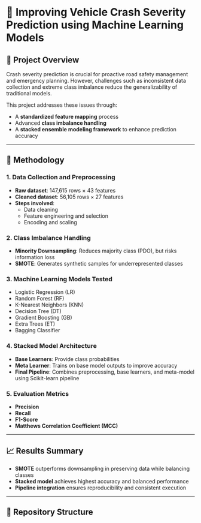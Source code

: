 # 🚗 Improving Vehicle Crash Severity Prediction using Machine Learning Models

## 📌 Project Overview

Crash severity prediction is crucial for proactive road safety management and emergency planning. However, challenges such as inconsistent data collection and extreme class imbalance reduce the generalizability of traditional models.

This project addresses these issues through:
- A **standardized feature mapping** process
- Advanced **class imbalance handling**
- A **stacked ensemble modeling framework** to enhance prediction accuracy

---

## 🧰 Methodology

### 1. Data Collection and Preprocessing
- **Raw dataset**: 147,615 rows × 43 features
- **Cleaned dataset**: 56,105 rows × 27 features
- **Steps involved**:
  - Data cleaning
  - Feature engineering and selection
  - Encoding and scaling

### 2. Class Imbalance Handling
- **Minority Downsampling**: Reduces majority class (PDO), but risks information loss
- **SMOTE**: Generates synthetic samples for underrepresented classes

### 3. Machine Learning Models Tested
- Logistic Regression (LR)
- Random Forest (RF)
- K-Nearest Neighbors (KNN)
- Decision Tree (DT)
- Gradient Boosting (GB)
- Extra Trees (ET)
- Bagging Classifier

### 4. Stacked Model Architecture
- **Base Learners**: Provide class probabilities
- **Meta Learner**: Trains on base model outputs to improve accuracy
- **Final Pipeline**: Combines preprocessing, base learners, and meta-model using Scikit-learn pipeline

### 5. Evaluation Metrics
- **Precision**
- **Recall**
- **F1-Score**
- **Matthews Correlation Coefficient (MCC)**

---

## 📈 Results Summary

- **SMOTE** outperforms downsampling in preserving data while balancing classes
- **Stacked model** achieves highest accuracy and balanced performance
- **Pipeline integration** ensures reproducibility and consistent execution

---

## 📁 Repository Structure


